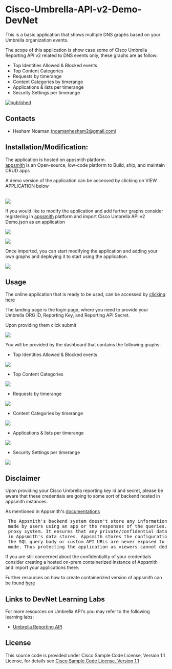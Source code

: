 # Cisco-Umbrella-API-v2-Demo-DevNet

This is a basic application that shows multiple DNS graphs based on your Umbrella organization events.  

The scope of this application is show case some of Cisco Umbrella Reporting API v2 related to DNS events only, these graphs are as follow:  

- Top Identities Allowed & Blocked events
- Top Content Categories
- Requests by timerange 
- Content Categories by timerange 
- Applications & lists per timerange
- Security Settings per timerange


[![published](https://static.production.devnetcloud.com/codeexchange/assets/images/devnet-published.svg)](https://developer.cisco.com/codeexchange/github/repo/hnoaman-rep0/Cisco-Umbrella-API-v2-Demo-DevNet)

## Contacts

* Hesham Noaman (noamanhesham2@gmail.com)

## Installation/Modification:
  

  
The application is hosted on appsmith platform.  
[appsmith](https://www.appsmith.com/) is an Open-source, low-code platform to Build, ship, and maintain CRUD apps  

A demo version of the application can be accessed by clicking on VIEW APPLICATION below  
  
  \
 [![](https://assets.appsmith.com/git-sync/Buttons.svg) ](https://app.appsmith.com/applications/62b5f41920ae3225cef1ca55/pages/62b6a0cb20ae3225cef1f091?embed=true)


If you would like to modify the application and add further graphs consider registering in [appsmith](https://app.appsmith.com/user/login) platform and import Cisco Umbrella API v2 Demo.json as an application  
  


![](2022-07-05-21-34-19.png)    
  
    

![](2022-07-05-21-34-49.png)

Once imported, you can start modifying the application and adding your own graphs and deploying it to start using the application.   
  

![](2022-07-05-21-38-05.png)

## Usage

The online application that is ready to be used, can be accessed by [clicking here](https://app.appsmith.com/applications/62b5f41920ae3225cef1ca55/pages/62b6a0cb20ae3225cef1f091?embed=true)  
  


The landing page is the login page, where you need to provide your Umbrella ORG ID, Reporting Key, and Reporting API Secret.  

Upon providing them click submit  

![](2022-07-05-21-43-53.png)
  

You will be provided by the dashboard that contains the following graphs:  
  

- Top Identities Allowed & Blocked events  


![](2022-07-05-21-48-01.png)

- Top Content Categories  


![](2022-07-05-21-48-37.png)

- Requests by timerange  


![](2022-07-05-21-49-02.png)

- Content Categories by timerange  


![](2022-07-05-21-50-13.png)

- Applications & lists per timerange  


![](2022-07-05-21-51-59.png)

- Security Settings per timerange  


![](2022-07-05-21-52-47.png)

## Disclaimer


Upon providing your Cisco Umbrella reporting key id and secret, please be aware that these credentials are going to some sort of backend hosted in appsmith instances.  

As mentioned in Appsmith's [documentations](https://docs.appsmith.com/security)  

<pre>
 The Appsmith's backend system doesn't store any information related to the inputs
 made by users using an app or the responses of the queries. It acts as a pure 
 proxy system. It ensures that any private/confidential data is never logged or stored 
 in Appsmith's data stores. Appsmith stores the configuration of the queries so that 
 the SQL query body or custom API URLs are never exposed to the client in "view" 
 mode. Thus protecting the application as viewers cannot deduce the executed query.
</pre>

If you are still concerned about the confidentiality of your credentials consider creating a hosted on-prem containerized instance of Appsmith and import your applications there.  

Further resources on how to create containerized version of appsmith can be found [here](https://docs.appsmith.com/widget-reference/container)  


## Links to DevNet Learning Labs

For more resources on Umbrella API's  you may refer to the following learning labs:
* [Umbrella Reporting API](https://developer.cisco.com/learning/labs/sase-4-umbrella-reporting-v2/umbrella-reporting-v2-api-overview/)


## License

This source code is provided under Cisco Sample Code License, Version 1.1 License, for details see [Cisco Sample Code License, Version 1.1](./LICENSE.md)
